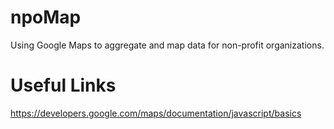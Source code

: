 npoMap
======

Using Google Maps to aggregate and map data for non-profit organizations.


Useful Links
============

https://developers.google.com/maps/documentation/javascript/basics
